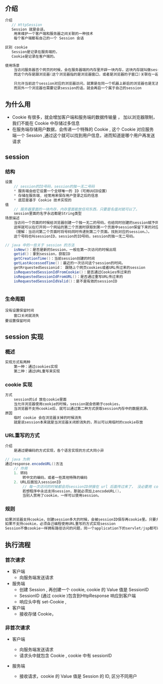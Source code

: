 ## 介绍

```java
介绍
   // HttpSession
   Session 就是会话， 
    用来维护一个客户端和服务器之间关联的一种技术
    每个客户端都有自己的一个 Session 会话
    
区别 cookie
   Session是记录在服务端的，
   Cookie是记录在客户端的。
    
使用场景
    当访问服务器否个网页的时候，会在服务器端的内存里开辟一块内存，这块内存就叫做session，
    而这个内存是跟浏览器(这个浏览器指的是浏览器窗口，或者是浏览器的子窗口)关联在一起的。
    
    只允许当前这个session对应的浏览器访问，就算是在同一个机器上新启的浏览器也是无法访问的。
    而另外一个浏览器也需要记录session的话，就会再启一个属于自己的session
```



## 为什么用

*   Cookie 有很多，就会增加客户端和服务端的数据传输量 ， 加以浏览器限制，我们不能在 Cookie 中存储过多信息
*   在服务端存储用户数据，会传递一个特殊的 Cookie , 这个 Cookie 对应服务端一个 Session ,通过这个就可以找到用户信息，进而知道是哪个用户再发送请求

## session

###  结构

```java
设置
    // session的ID号码，session的独一无二号码
    * 服务端会给它设置一个全球唯一的 ID（可用UUID设置）
    * 存储在服务端, 经常用来保存用户登录之后的信息
    * 底层是基于 Cookie 技术实现的
值
    // 服务器里面的一块内存，内存里面能放任何东西，只要是名值对就可以了。
    session里面的名字永远都是String类型
场景描述
    当访问一个页面的时候给浏览器创建一个独一无二的号码，也给同时创建的session赋予同样的号码。
    这样就可以在打开同一个网站的第二个页面时获取到第一个页面中session保留下来的对应信息
    （理解：当访问第二个页面时将号码同时传递到第二个页面。找到对应的session。）。
    这个号码也叫sessionID，session的ID号码，session的独一无二号码。

// java 中的一些关于 session 的方法
    isNew()：是否是新的Session，一般在第一次访问的时候出现
    getid()：拿到session，获取ID
    getCreationTime()：当前session创建的时间
    getLastAccessedTime()：最近的一次访问这个session的时间。
    getRrquestedSessionid： 跟随上个网页cookies或者URL传过来的session
    isRequestedSessionIdFromCookie()：是否通过Cookies传过来的
    isRequestedSessionIdFromURL()：是否通过重写URL传过来的
    isRequestedSessionIdValid()：是不是有效的sessionID
 
```

### 生命周期

```jav
没有设置保留时间
	窗口关闭就消失
要设置保留时间	
```



## session 实现

### 概述

```java
实现方式有两种
    第一种：通过cookies实现
    第二种：通过URL重写来实现
```

### cookie 实现

```java
方式
    session的id 放在cookie里面
	当允许浏览器使用cookie的时候，session就会依赖于cookies，
    当浏览器不支持cookie后，就可以通过第二种方式获取session内存中的数据资源。
原因
    临时 cookie 会在浏览器关掉的时候消失
    就是说session本来就是当浏览器关闭即消失的，所以可以用临时的cookie存放
```

### URL重写的方式

```java
介绍
    是通过硬编码的方式实现，各个语言实现的方式大同小异
    
// java 为例
通过response.encodeURL()方法
    // 作用
    1. 转码
    	转中文的编码，或者一些其他特殊的编码
    2. URL后面加入sessionID
    	// 每一次访问的时候都会将sessionID拼接在 url 后面传过来了， 没必要用 cookie 可
    	若想程序中永远支持session，那就必须加上encodeURL()，
    	当别人禁用了cookie，一样可以使用session。
```

### 规则

```java
如果浏览器支持cookie，创建session多大的时候，会被sessionID保存再cookie里。只要允许cookie，session就不会改变，如果不允许使用cookie，每刷新一次浏览器就会换一个session（因为浏览器以为这是一个新的链接）
如果不支持cookie，必须自己编程使用URL重写的方式实现session
Session不像cookie一样拥有路径访问的问题，同一个application下的servlet/jsp都可以共享同一个session，前提下是同一个客户端窗口。

```



  







## 执行流程

### 首次请求

* 客户端
    * 向服务端发送请求 
* 服务端
    * 创建 Session , 再创建一个 cookie, cookie 的 Value 值是 SessionID
    * SessionID (通过 cookie )包含到HttpResponse 响应到客户端
    * 响应头中有 set-Cookie ,
* 客户端
    * 接收存储 Cookie，

### 非首次请求

*   客户端

    * 向服务端发送请求 
    * 请求头中就包含 Cookie , cookie 中有  sessionID 

*   服务端

    * 接收请求，cookie 的 Value 值是 Session 的 ID,  区分不同用户





































































